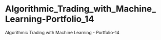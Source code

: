 # Algorithmic_Trading_with_Machine_Learning-Portfolio_14
Algorithmic Trading with Machine Learning - Portfolio-14
